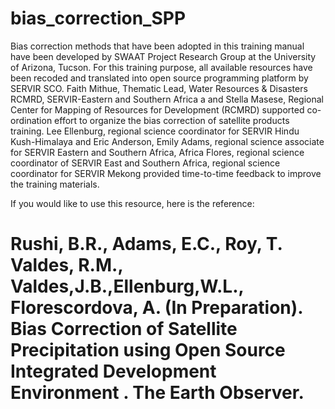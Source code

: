 # bias_correction_SPP
Bias correction methods that have been adopted in this training manual have been developed by SWAAT Project Research Group at the University of Arizona, Tucson. For this training purpose, all available resources have been recoded and translated into open source programming platform by SERVIR SCO. Faith Mithue, Thematic Lead, Water Resources & Disasters RCMRD, SERVIR-Eastern and Southern Africa a  and Stella Masese, Regional Center for Mapping of Resources for Development (RCMRD) supported co-ordination effort to organize the bias correction of satellite products training. Lee Ellenburg, regional science coordinator for SERVIR Hindu Kush-Himalaya and Eric Anderson, Emily Adams, regional science associate for SERVIR Eastern and Southern Africa, Africa Flores, regional science coordinator of SERVIR East and Southern Africa, regional science coordinator for SERVIR Mekong provided time-to-time feedback to improve the training materials. 

If you would like to use this resource, here is the reference:

# Rushi, B.R., Adams, E.C., Roy, T. Valdes, R.M., Valdes,J.B.,Ellenburg,W.L., Florescordova, A. (In Preparation). Bias Correction of Satellite Precipitation using Open Source Integrated Development Environment . The Earth Observer. 
